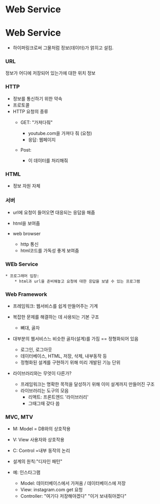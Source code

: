 Web Service
==================

# Web Service
* 하이퍼링크로써 그물처럼 정보(데이터)가 얽히고 설킴.

### URL
정보가 어디에 저장되어 있는가에 대한 위치 정보
### HTTP
* 정보를 통신하기 위한 약속
* 프로토콜
* HTTP 요청의 종류
    * GET: "가져다줘"
        * youtube.com을 가져다 줘 (요청)
        * 응답: 웹페이지
    
    * Post: 
        * 이 데이터를 처리해줘

### HTML
* 정보 자원 자체 

### 서버
* url에 요청이 들어오면 대응되는 응답을 해줌 
* html을 보여줌 

* web browser
    * http 통신
    * html코드를 가독성 좋게 보여줌 

### WEb Service
    * 프로그래머 입장:
        * html과 url을 준비해놓고 요청에 대한 응답을 보낼 수 있는 프로그램 


### Web Framework 
* 프레임워크: 웹서비스를 쉽게 만들어주는 기계 
* 복잡한 문제를 해결하는 데 사용되는 기본 구조 
    * 뼈대, 골자

* 대부분의 웹서비스느 비슷한 골자(설계)를 가짐 == 정형화되어 있음 
    * 로그인, 로그아웃
    * 데이터베이스, HTML, 저장, 삭제, 내부동작 등 
    * 정형화된 설계를 구현하기 위해 미리 개발된 기능 단위 


* 라이브러리와는 무엇이 다른가?
    * 프레임워크는 명확한 목적을 달성하기 위해 이미 설계까지 만들어진 구조
    * 라이브러리는 도구의 모음 
        * 리액트: 프론트엔드 '라이브러리'
        * 그때그때 갖다 씀 
    



### MVC, MTV
* M: Model = DB와의 상호작용
* V: View 사용자와 상호작용 
* C: Control =내부 동작의 논리 
* 설계의 원칙:"디자인 패턴"

* 예: 인스타그램
    * Model: 데이터베이스에서 가져옴 / 데이터베이스에 저장 
    * View: instagram.com get 요청
    * Controller: "여기다 저장해야겠다" "이거 보내줘야겠다"


 ###       


